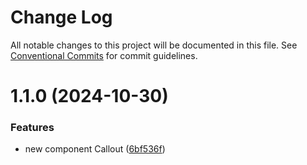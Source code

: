 # Change Log

All notable changes to this project will be documented in this file.
See [Conventional Commits](https://conventionalcommits.org) for commit guidelines.

# 1.1.0 (2024-10-30)

### Features

- new component Callout ([6bf536f](https://github.com/Sundsvallskommun/web-shared-components/commit/6bf536f6b657a4172ed55ae7547a205531819d76))
